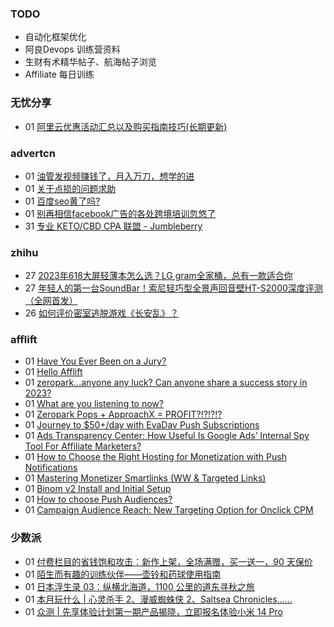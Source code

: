 ### TODO
-  自动化框架优化
-  阿良Devops 训练营资料
-  生财有术精华帖子、航海帖子浏览
-  Affiliate 每日训练

### 无忧分享
<!-- ruyo:START -->
-  01 [阿里云优惠活动汇总以及购买指南技巧&lpar;长期更新&rpar;](https://51.ruyo.net/18526.html)<!-- ruyo:END -->

### advertcn
<!-- advertcn:START -->
-  01 [油管发视频赚钱了，月入万刀，想学的进](https://www.advertcn.com/forum.php?mod=viewthread&tid=112772)
-  01 [关于点损的问题求助](https://www.advertcn.com/forum.php?mod=viewthread&tid=112769)
-  01 [百度seo黄了吗?](https://www.advertcn.com/forum.php?mod=viewthread&tid=112768)
-  01 [别再相信facebook广告的各处跨境培训忽悠了](https://www.advertcn.com/forum.php?mod=viewthread&tid=112766)
-  31 [专业 KETO/CBD CPA 联盟 - Jumbleberry](https://www.advertcn.com/forum.php?mod=viewthread&tid=112765)<!-- advertcn:END -->

### zhihu
<!-- zhihu:START -->
-  27 [2023年618大屏轻薄本怎么选？LG gram全家桶，总有一款适合你](http://zhuanlan.zhihu.com/p/632641888?utm_campaign=rss&utm_medium=rss&utm_source=rss&utm_content=title)
-  27 [年轻人的第一台SoundBar！索尼轻巧型全景声回音壁HT-S2000深度评测（全网首发）](http://zhuanlan.zhihu.com/p/630990296?utm_campaign=rss&utm_medium=rss&utm_source=rss&utm_content=title)
-  26 [如何评价密室逃脱游戏《长安乱》？](http://www.zhihu.com/question/563950552/answer/3045961312?utm_campaign=rss&utm_medium=rss&utm_source=rss&utm_content=title)<!-- zhihu:END -->

### afflift
<!-- afflift:START -->
-  01 [Have You Ever Been on a Jury?](https://afflift.com/f/threads/have-you-ever-been-on-a-jury.11917/)
-  01 [Hello Afflift](https://afflift.com/f/threads/hello-afflift.11913/)
-  01 [zeropark...anyone any luck? Can anyone share a success story in 2023?](https://afflift.com/f/threads/zeropark-anyone-any-luck-can-anyone-share-a-success-story-in-2023.11784/)
-  01 [What are you listening to now?](https://afflift.com/f/threads/what-are-you-listening-to-now.11843/)
-  01 [Zeropark Pops + ApproachX = PROFIT?!?!?!?](https://afflift.com/f/threads/zeropark-pops-approachx-profit.10973/)
-  01 [Journey to $50+/day with EvaDav Push Subscriptions](https://afflift.com/f/threads/journey-to-50-day-with-evadav-push-subscriptions.11899/)
-  01 [Ads Transparency Center: How Useful Is Google Ads’ Internal Spy Tool For Affiliate Marketers?](https://afflift.com/f/threads/ads-transparency-center-how-useful-is-google-ads%E2%80%99-internal-spy-tool-for-affiliate-marketers.11916/)
-  01 [How to Choose the Right Hosting for Monetization with Push Notifications](https://afflift.com/f/threads/how-to-choose-the-right-hosting-for-monetization-with-push-notifications.11915/)
-  01 [Mastering Monetizer Smartlinks &lpar;WW &amp; Targeted Links&rpar;](https://afflift.com/f/threads/mastering-monetizer-smartlinks-ww-targeted-links.6786/)
-  01 [Binom v2 Install and Initial Setup](https://afflift.com/f/threads/binom-v2-install-and-initial-setup.11914/)
-  01 [How to choose Push Audiences?](https://afflift.com/f/threads/how-to-choose-push-audiences.11888/)
-  01 [Campaign Audience Reach: New Targeting Option for Onclick CPM](https://afflift.com/f/threads/campaign-audience-reach-new-targeting-option-for-onclick-cpm.11903/)<!-- afflift:END -->

### 少数派
<!-- sspai:START -->
-  01 [付费栏目的省钱饱和攻击：新作上架，全场满赠，买一送一，90 天保价](https://sspai.com/post/84028)
-  01 [陌生而有趣的训练伙伴——壶铃和药球使用指南](https://sspai.com/prime/story/kettelbells-medicine-balls-training-guide)
-  01 [日本浮生录 03：纵横北海道，1100 公里的道东寻秋之旅](https://sspai.com/post/83972)
-  01 [本月玩什么 | 心灵杀手 2、漫威蜘蛛侠 2、Saltsea Chronicles……](https://sspai.com/post/84018)
-  01 [众测 | 先享体验计划第一期产品揭晓，立即报名体验小米 14 Pro](https://sspai.com/post/84014)<!-- sspai:END -->
